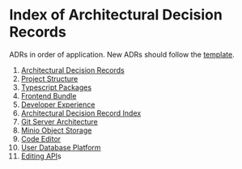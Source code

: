 # Index of Architectural Decision Records

ADRs in order of application. New ADRs should follow the [template](./template.md).

1. [Architectural Decision Records](./architectural-decision-records.md)
1. [Project Structure](./project-structure.md)
1. [Typescript Packages](./typescript-packages.md)
1. [Frontend Bundle](./frontend-bundler.md)
1. [Developer Experience](./developer-experience.md)
1. [Architectural Decision Record Index](./architectural-decision-record-index.md)
1. [Git Server Architecture](./git-server-architecture.md)
1. [Minio Object Storage](./minio-object-storage.md)
1. [Code Editor](./code-editor.md)
1. [User Database Platform](./user-database-platform.md)
1. [Editing API](./editing-api.md)s